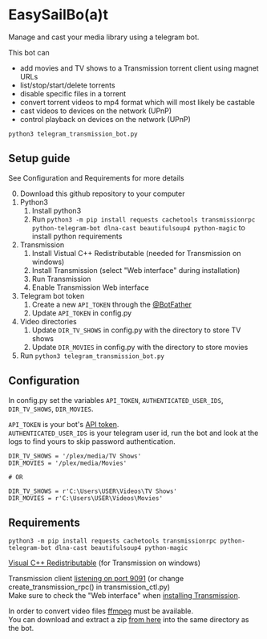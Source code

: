 # EasySailBo(a)t
Manage and cast your media library using a telegram bot.  

This bot can  
- add movies and TV shows to a Transmission torrent client using magnet URLs
- list/stop/start/delete torrents
- disable specific files in a torrent
- convert torrent videos to mp4 format which will most likely be castable
- cast videos to devices on the network (UPnP)
- control playback on devices on the network (UPnP)

`python3 telegram_transmission_bot.py`


## Setup guide

See Configuration and Requirements for more details

0. Download this github repository to your computer  
1. Python3  
    1. Install python3  
    2. Run `python3 -m pip install requests cachetools transmissionrpc python-telegram-bot dlna-cast beautifulsoup4 python-magic` to install python requirements  
2. Transmission  
    1. Install Vistual C++ Redistributable (needed for Transmission on windows)  
    2. Install Transmission (select "Web interface" during installation)  
    3. Run Transmission  
    4. Enable Transmission Web interface  
3. Telegram bot token  
    1. Create a new `API_TOKEN` through the [@BotFather](https://telegram.me/BotFather)  
    2. Update `API_TOKEN` in config.py  
4. Video directories  
    1. Update `DIR_TV_SHOWS` in config.py with the directory to store TV shows  
    2. Update `DIR_MOVIES` in config.py with the directory to store movies  
5. Run `python3 telegram_transmission_bot.py`  


## Configuration

In config.py set the variables `API_TOKEN`, `AUTHENTICATED_USER_IDS`, `DIR_TV_SHOWS`, `DIR_MOVIES`.  

`API_TOKEN` is your bot's [API token](https://core.telegram.org/bots/features#creating-a-new-bot).  
`AUTHENTICATED_USER_IDS` is your telegram user id, run the bot and look at the logs to find yours to skip password authentication.  

```python3
DIR_TV_SHOWS = '/plex/media/TV Shows'
DIR_MOVIES = '/plex/media/Movies'

# OR

DIR_TV_SHOWS = r'C:\Users\USER\Videos\TV Shows'
DIR_MOVIES = r'C:\Users\USER\Videos\Movies'
```


## Requirements
`python3 -m pip install requests cachetools transmissionrpc python-telegram-bot dlna-cast beautifulsoup4 python-magic`  

[Visual C++ Redistributable](https://aka.ms/vs/17/release/vc_redist.x64.exe) (for Transmission on windows)  

Transmission client [listening on port 9091](https://github.com/transmission/transmission/blob/main/docs/Web-Interface.md) (or change create_transmission_rpc() in transmission_ctl.py)  
Make sure to check the "Web interface" when [installing Transmission](https://transmissionbt.com/download).  


In order to convert video files [ffmpeg](https://www.ffmpeg.org/about.html) must be available.  
You can download and extract a zip [from here](https://github.com/BtbN/FFmpeg-Builds/releases) into the same directory as the bot.  
